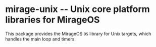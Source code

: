 # mirage-unix -- Unix core platform libraries for MirageOS

This package provides the MirageOS `OS` library for
Unix targets, which handles the main loop and timers.
